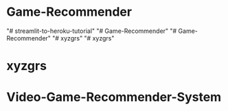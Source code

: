 # Game-Recommender
"# streamlit-to-heroku-tutorial" 
"# Game-Recommender" 
"# Game-Recommender" 
"# xyzgrs" 
"# xyzgrs" 
# xyzgrs
# Video-Game-Recommender-System
